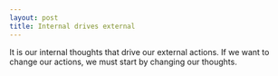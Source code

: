 ```yaml
---
layout: post
title: Internal drives external
---
```


It is our internal thoughts that drive our external actions. If we want to change our actions, we must start by changing our thoughts.
